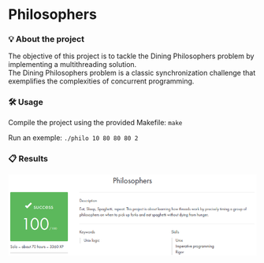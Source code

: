 # Philosophers

### 💡 About the project

The objective of this project is to tackle the Dining Philosophers problem by implementing a multithreading solution.  
The Dining Philosophers problem is a classic synchronization challenge that exemplifies the complexities of concurrent programming.  

### 🛠️ Usage

Compile the project using the provided Makefile: ```make```  

Run an exemple: ```./philo 10 80 80 80 2```  

### 📋 Results

![philo_img.png](philo_img.png)
